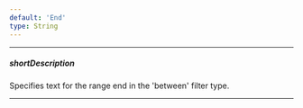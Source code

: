 ```yaml
---
default: 'End'
type: String
---
```

---
##### shortDescription
Specifies text for the range end in the 'between' filter type.

---
